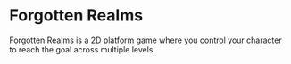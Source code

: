 # Forgotten Realms
Forgotten Realms is a 2D platform game where you control your character to reach the goal across multiple levels.
